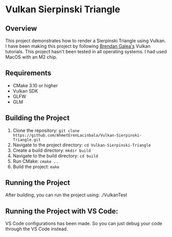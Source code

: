 # Vulkan Sierpinski Triangle

## Overview
This project demonstrates how to render a Sierpinski Triangle using Vulkan. I have been making this project by following [Brendan Galea's](https://www.youtube.com/@BrendanGalea) Vulkan tutorials. This project hasn't been tested in all operating systems. I had used MacOS with an M2 chip.


## Requirements
- CMake 3.10 or higher
- Vulkan SDK
- GLFW
- GLM

## Building the Project
1. Clone the repository: `git clone https://github.com/AhmetErenLacinbala/Vulkan-Sierpinski-Triangle.git`
2. Navigate to the project directory: `cd Vulkan-Sierpinski-Triangle`
3. Create a build directory: `mkdir build`
4. Navigate to the build directory: `cd build`
5. Run CMake: `cmake ..`
6. Build the project: `make`

## Running the Project
After building, you can run the project using:
./VulkanTest

## Running the Project with VS Code:
VS Code configurations has been made. So you can just debug your code through the VS Code instead.
